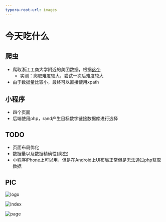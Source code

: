 ```yaml
---
typora-root-url: images
---
```


# 今天吃什么

## 爬虫

* 爬取浙江工商大学附近的美团数据，根据[这个](https://github.com/Northxw/Meituan)
  * 实测：爬取难度较大，尝试一次后难度较大
* 由于数据量比较小，最终可以直接使用xpath



## 小程序

* 四个页面
* 后端使用php，rand产生目标数字链接数据库进行选择



## TODO

* 页面布局优化
* 数据量以及数据精确性(爬虫)
* 小程序iPhone上可以用，但是在Android上UI布局正常但是无法通过php获取数据



## PIC

![logo](logo.jpg)

![index](index.png)

![page](page.png)




